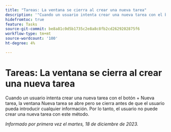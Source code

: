 ```yaml
---
title: "Tareas: La ventana se cierra al crear una nueva tarea"
description: '"Cuando un usuario intenta crear una nueva tarea con el botón + Nueva tarea, la ventana Nueva tarea se abre pero se cierra antes de que el usuario pueda introducir cualquier información. Por lo tanto, el usuario no puede crear una nueva tarea con este método".'
hidefromtoc: true
feature: Tasks
source-git-commit: be8a81c0d5b1735c2e8a8c8fb2cd2629202875f6
workflow-type: tm+mt
source-wordcount: '100'
ht-degree: 4%

---
```



# Tareas: La ventana se cierra al crear una nueva tarea

Cuando un usuario intenta crear una nueva tarea con el botón + Nueva tarea, la ventana Nueva tarea se abre pero se cierra antes de que el usuario pueda introducir cualquier información. Por lo tanto, el usuario no puede crear una nueva tarea con este método.

_Informado por primera vez el martes, 18 de diciembre de 2023._
